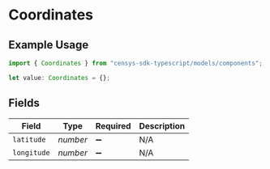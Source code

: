 # Coordinates

## Example Usage

```typescript
import { Coordinates } from "censys-sdk-typescript/models/components";

let value: Coordinates = {};
```

## Fields

| Field              | Type               | Required           | Description        |
| ------------------ | ------------------ | ------------------ | ------------------ |
| `latitude`         | *number*           | :heavy_minus_sign: | N/A                |
| `longitude`        | *number*           | :heavy_minus_sign: | N/A                |